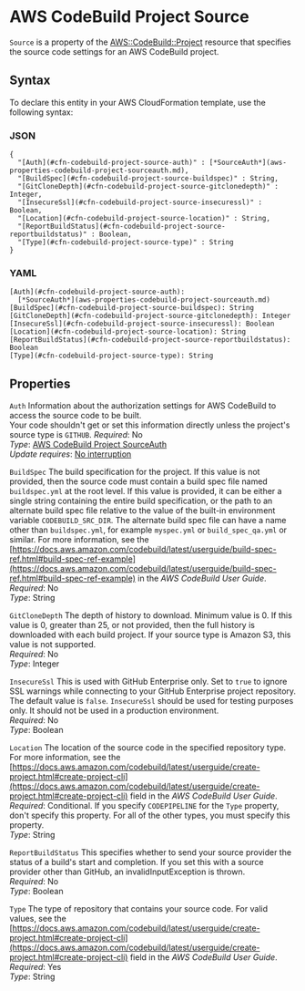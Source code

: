 # AWS CodeBuild Project Source<a name="aws-properties-codebuild-project-source"></a>

`Source` is a property of the [AWS::CodeBuild::Project](aws-resource-codebuild-project.md) resource that specifies the source code settings for an AWS CodeBuild project\.

## Syntax<a name="aws-properties-codebuild-project-source-syntax"></a>

To declare this entity in your AWS CloudFormation template, use the following syntax:

### JSON<a name="aws-properties-codebuild-project-source-syntax.json"></a>

```
{
  "[Auth](#cfn-codebuild-project-source-auth)" : [*SourceAuth*](aws-properties-codebuild-project-sourceauth.md),
  "[BuildSpec](#cfn-codebuild-project-source-buildspec)" : String,
  "[GitCloneDepth](#cfn-codebuild-project-source-gitclonedepth)" : Integer,
  "[InsecureSsl](#cfn-codebuild-project-source-insecuressl)" : Boolean,
  "[Location](#cfn-codebuild-project-source-location)" : String,
  "[ReportBuildStatus](#cfn-codebuild-project-source-reportbuildstatus)" : Boolean,
  "[Type](#cfn-codebuild-project-source-type)" : String
}
```

### YAML<a name="aws-properties-codebuild-project-source-syntax.yaml"></a>

```
[Auth](#cfn-codebuild-project-source-auth): 
  [*SourceAuth*](aws-properties-codebuild-project-sourceauth.md)
[BuildSpec](#cfn-codebuild-project-source-buildspec): String
[GitCloneDepth](#cfn-codebuild-project-source-gitclonedepth): Integer
[InsecureSsl](#cfn-codebuild-project-source-insecuressl): Boolean
[Location](#cfn-codebuild-project-source-location): String
[ReportBuildStatus](#cfn-codebuild-project-source-reportbuildstatus): Boolean
[Type](#cfn-codebuild-project-source-type): String
```

## Properties<a name="w4ab1c21c14d403b7"></a>

`Auth`  <a name="cfn-codebuild-project-source-auth"></a>
Information about the authorization settings for AWS CodeBuild to access the source code to be built\.  
Your code shouldn't get or set this information directly unless the project's source type is `GITHUB`\.
 *Required*: No  
 *Type*: [AWS CodeBuild Project SourceAuth](aws-properties-codebuild-project-sourceauth.md)  
 *Update requires*: [No interruption](using-cfn-updating-stacks-update-behaviors.md#update-no-interrupt) 

`BuildSpec`  <a name="cfn-codebuild-project-source-buildspec"></a>
The build specification for the project\. If this value is not provided, then the source code must contain a build spec file named `buildspec.yml` at the root level\. If this value is provided, it can be either a single string containing the entire build specification, or the path to an alternate build spec file relative to the value of the built\-in environment variable `CODEBUILD_SRC_DIR`\. The alternate build spec file can have a name other than `buildspec.yml`, for example `myspec.yml` or `build_spec_qa.yml` or similar\. For more information, see the [https://docs.aws.amazon.com/codebuild/latest/userguide/build-spec-ref.html#build-spec-ref-example](https://docs.aws.amazon.com/codebuild/latest/userguide/build-spec-ref.html#build-spec-ref-example) in the *AWS CodeBuild User Guide*\.  
*Required*: No  
*Type*: String

`GitCloneDepth`  <a name="cfn-codebuild-project-source-gitclonedepth"></a>
The depth of history to download\. Minimum value is 0\. If this value is 0, greater than 25, or not provided, then the full history is downloaded with each build project\. If your source type is Amazon S3, this value is not supported\.  
*Required*: No  
*Type*: Integer

`InsecureSsl`  <a name="cfn-codebuild-project-source-insecuressl"></a>
This is used with GitHub Enterprise only\. Set to `true` to ignore SSL warnings while connecting to your GitHub Enterprise project repository\. The default value is `false`\. `InsecureSsl` should be used for testing purposes only\. It should not be used in a production environment\.  
*Required*: No  
*Type*: Boolean

`Location`  <a name="cfn-codebuild-project-source-location"></a>
The location of the source code in the specified repository type\. For more information, see the [https://docs.aws.amazon.com/codebuild/latest/userguide/create-project.html#create-project-cli](https://docs.aws.amazon.com/codebuild/latest/userguide/create-project.html#create-project-cli) field in the *AWS CodeBuild User Guide*\.  
*Required*: Conditional\. If you specify `CODEPIPELINE` for the `Type` property, don't specify this property\. For all of the other types, you must specify this property\.  
*Type*: String

`ReportBuildStatus`  <a name="cfn-codebuild-project-source-reportbuildstatus"></a>
This specifies whether to send your source provider the status of a build's start and completion\. If you set this with a source provider other than GitHub, an invalidInputException is thrown\.  
*Required*: No  
*Type*: Boolean

`Type`  <a name="cfn-codebuild-project-source-type"></a>
The type of repository that contains your source code\. For valid values, see the [https://docs.aws.amazon.com/codebuild/latest/userguide/create-project.html#create-project-cli](https://docs.aws.amazon.com/codebuild/latest/userguide/create-project.html#create-project-cli) field in the *AWS CodeBuild User Guide*\.  
*Required*: Yes  
*Type*: String